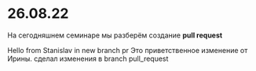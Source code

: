 # 26.08.22

На сегодняшнем семинаре мы разберём создание **pull request**

Hello from Stanislav in new branch pr
Это приветственное изменение от Ирины.
сделал изменения в branch pull_request

